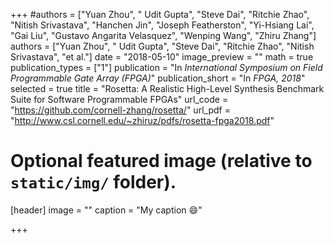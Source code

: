 +++
#authors = ["Yuan Zhou", " Udit Gupta", "Steve Dai", "Ritchie Zhao", "Nitish Srivastava", "Hanchen Jin", "Joseph Featherston", "Yi-Hsiang Lai", "Gai Liu", "Gustavo Angarita Velasquez", "Wenping Wang", "Zhiru Zhang"]
authors = ["Yuan Zhou", " Udit Gupta", "Steve Dai", "Ritchie Zhao", "Nitish Srivastava", "et al."]
date = "2018-05-10"
image_preview = ""
math = true
publication_types = ["1"]
publication = "In *International Symposium on Field Programmable Gate Array (FPGA)*"
publication_short = "In *FPGA, 2018*"
selected = true
title = "Rosetta: A Realistic High-Level Synthesis Benchmark Suite for Software Programmable FPGAs"
url_code = "https://github.com/cornell-zhang/rosetta/"
url_pdf = "http://www.csl.cornell.edu/~zhiruz/pdfs/rosetta-fpga2018.pdf"

# Optional featured image (relative to `static/img/` folder).
[header]
image = ""
caption = "My caption :smile:"

+++

